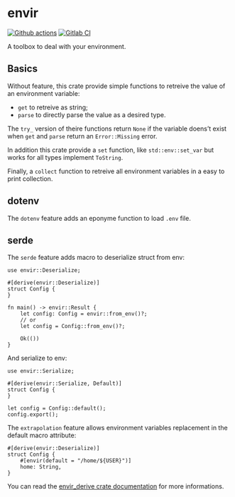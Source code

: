 # envir

[![Github actions](https://github.com/sanpii/envir/workflows/.github/workflows/ci.yml/badge.svg)](https://github.com/sanpii/envir/actions?query=workflow%3A.github%2Fworkflows%2Fci.yml)
[![Gitlab CI](https://gitlab.com/sanpi/envir/badges/main/pipeline.svg)](https://gitlab.com/sanpi/envir/commits/main)

A toolbox to deal with your environment.

## Basics

Without feature, this crate provide simple functions to retreive the value of an
environment variable:

- `get` to retreive as string;
- `parse` to directly parse the value as a desired type.

The `try_` version of theire functions return `None` if the variable doens’t
exist when `get` and `parse` return an `Error::Missing` error.

In addition this crate provide a `set` function, like `std::env::set_var` but
works for all types implement `ToString`.

Finally, a `collect` function to retreive all environment variables in a easy to
print collection.

## dotenv

The `dotenv` feature adds an eponyme function to load `.env` file.

## serde

The `serde` feature adds macro to deserialize struct from env:

```
use envir::Deserialize;

#[derive(envir::Deserialize)]
struct Config {
}

fn main() -> envir::Result {
    let config: Config = envir::from_env()?;
    // or
    let config = Config::from_env()?;

    Ok(())
}
```

And serialize to env:

```
use envir::Serialize;

#[derive(envir::Serialize, Default)]
struct Config {
}

let config = Config::default();
config.export();
```

The `extrapolation` feature allows environment variables replacement in the
default macro attribute:

```
#[derive(envir::Deserialize)]
struct Config {
    #[envir(default = "/home/${USER}")]
    home: String,
}
```

You can read the [envir_derive crate
documentation](https://docs.rs/envir_derive/) for more informations.
